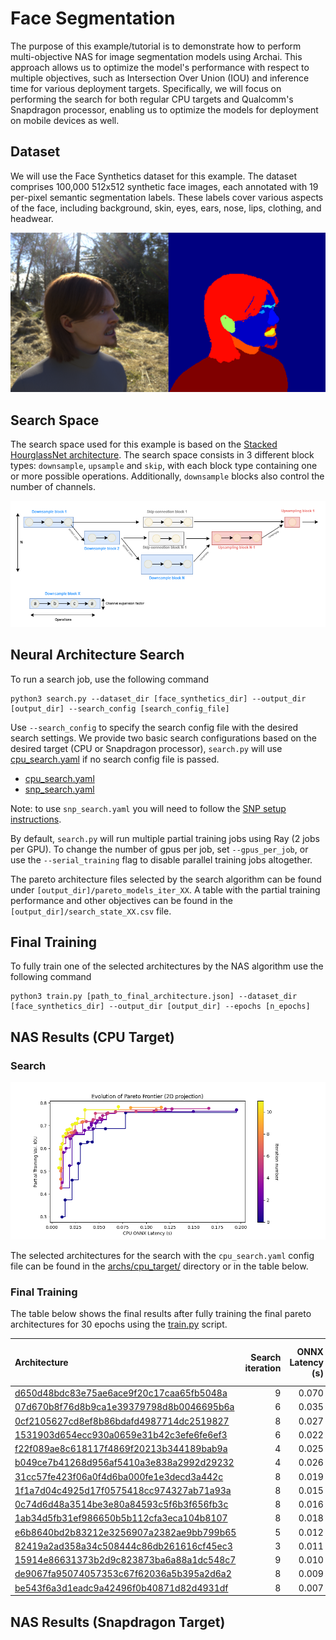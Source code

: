# Face Segmentation

The purpose of this example/tutorial is to demonstrate how to perform multi-objective NAS for image segmentation models using Archai. This approach allows us to optimize the model's performance with respect to multiple objectives, such as Intersection Over Union (IOU) and inference time for various deployment targets. Specifically, we will focus on performing the search for both regular CPU targets and Qualcomm's Snapdragon processor, enabling us to optimize the models for deployment on mobile devices as well.

## Dataset

We will use the Face Synthetics dataset for this example. The dataset comprises 100,000 512x512 synthetic face images, each annotated with 19 per-pixel semantic segmentation labels. These labels cover various aspects of the face, including background, skin, eyes, ears, nose, lips, clothing, and headwear.

![Face Synthetics](assets/face_synthetics.png)

## Search Space

The search space used for this example is based on the [Stacked HourglassNet architecture](https://arxiv.org/abs/1603.06937). The search space consists in 3 different block types: `downsample`, `upsample` and `skip`, with each block type containing one or more possible operations. Additionally, `downsample` blocks also control the number of channels.

![HourglassNet search space](assets/search_space.png)

## Neural Architecture Search

To run a search job, use the following command

```shell
python3 search.py --dataset_dir [face_synthetics_dir] --output_dir [output_dir] --search_config [search_config_file]
```

Use `--search_config` to specify the search config file with the desired search settings. We provide two basic search configurations based on the desired target (CPU or Snapdragon processor), `search.py` will use [cpu_search.yaml](confs/cpu_search.yaml) if no search config file is passed.

* [cpu_search.yaml](confs/cpu_search.yaml)
* [snp_search.yaml](confs/snp_search.yaml)

Note: to use `snp_search.yaml` you will need to follow the [SNP setup instructions](#).

By default, `search.py` will run multiple partial training jobs using Ray (2 jobs per GPU). To change the number of gpus per job, set `--gpus_per_job`, or use the `--serial_training` flag to disable parallel training jobs altogether.

The pareto architecture files selected by the search algorithm can be found under `[output_dir]/pareto_models_iter_XX`. A table with the partial training performance and other objectives can be found in the `[output_dir]/search_state_XX.csv` file.

## Final Training

To fully train one of the selected architectures by the NAS algorithm use the following command

```shell
python3 train.py [path_to_final_architecture.json] --dataset_dir [face_synthetics_dir] --output_dir [output_dir] --epochs [n_epochs]
```

## NAS Results (CPU Target)

### Search

![pareto_evolution](assets/pareto_evolution.png)

The selected architectures for the search with the `cpu_search.yaml` config file can be found in the [archs/cpu_target/](arch/cpu_target/) directory or in the table below.

### Final Training

The table below shows the final results after fully training the final pareto architectures for 30 epochs using the [train.py](./train.py) script.

| Architecture                                                                                    |   Search iteration   |   ONNX Latency (s)   |   Full training Validation mIOU |
|:------------------------------------------------------------------------------------------------|---------------------:|---------------------:|--------------------------------:|
| [d650d48bdc83e75ae6ace9f20c17caa65fb5048a](archs/cpu_target/d650d48bdc83e75ae6ace9f20c17caa65fb5048a.json) |   9                  |                0.070 |                            0.88 |
| [07d670b8f76d8b9ca1e39379798d8b0046695b6a](archs/cpu_target/07d670b8f76d8b9ca1e39379798d8b0046695b6a.json) |   6                  |                0.035 |                            0.87 |
| [0cf2105627cd8ef8b86bdafd4987714dc2519827](archs/cpu_target/0cf2105627cd8ef8b86bdafd4987714dc2519827.json) |   8                  |                0.027 |                            0.85 |
| [1531903d654ecc930a0659e31b42c3efe6fe6ef3](archs/cpu_target/1531903d654ecc930a0659e31b42c3efe6fe6ef3.json) |   6                  |                0.022 |                            0.85 |
| [f22f089ae8c618117f4869f20213b344189bab9a](archs/cpu_target/f22f089ae8c618117f4869f20213b344189bab9a.json) |   4                  |                0.025 |                            0.84 |
| [b049ce7b41268d956af5410a3e838a2992d29232](archs/cpu_target/b049ce7b41268d956af5410a3e838a2992d29232.json) |   4                  |                0.026 |                            0.84 |
| [31cc57fe423f06a0f4d6ba000fe1e3decd3a442c](archs/cpu_target/31cc57fe423f06a0f4d6ba000fe1e3decd3a442c.json) |   8                  |                0.019 |                            0.84 |
| [1f1a7d04c4925d17f0575418cc974327ab71a93a](archs/cpu_target/1f1a7d04c4925d17f0575418cc974327ab71a93a.json) |   8                  |                0.015 |                            0.83 |
| [0c74d6d48a3514be3e80a84593c5f6b3f656fb3c](archs/cpu_target/0c74d6d48a3514be3e80a84593c5f6b3f656fb3c.json) |   8                  |                0.016 |                            0.82 |
| [1ab34d5fb31ef986650b5b112cfa3eca104b8107](archs/cpu_target/1ab34d5fb31ef986650b5b112cfa3eca104b8107.json) |   8                  |                0.018 |                            0.82 |
| [e6b8640bd2b83212e3256907a2382ae9bb799b65](archs/cpu_target/e6b8640bd2b83212e3256907a2382ae9bb799b65.json) |   5                  |                0.012 |                            0.82 |
| [82419a2ad358a34c508444c86db261616cf45ec3](archs/cpu_target/82419a2ad358a34c508444c86db261616cf45ec3.json) |   3                  |                0.011 |                            0.81 |
| [15914e86631373b2d9c823873ba6a88a1dc548c7](archs/cpu_target/15914e86631373b2d9c823873ba6a88a1dc548c7.json) |   9                  |                0.010 |                            0.77 |
| [de9067fa95074057353c67f62036a5b395a2d6a2](archs/cpu_target/de9067fa95074057353c67f62036a5b395a2d6a2.json) |   8                  |                0.009 |                            0.76 |
| [be543f6a3d1eadc9a42496f0b40871d82d4931df](archs/cpu_target/be543f6a3d1eadc9a42496f0b40871d82d4931df.json) |   8                  |                0.007 |                            0.73 |


## NAS Results (Snapdragon Target)

